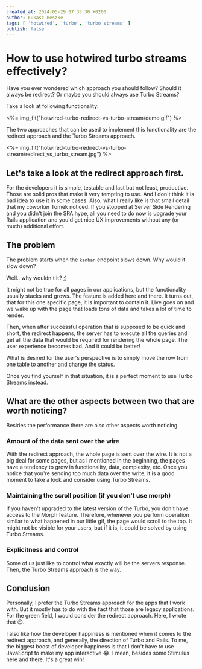 ```yaml
---
created_at: 2024-05-29 07:33:30 +0200
author: Łukasz Reszke
tags: [ 'hotwired', 'turbo', 'turbo streams' ]
publish: false
---
```


# How to use hotwired turbo streams effectively?

Have you ever wondered which approach you should follow?
Should it always be redirect? Or maybe you should always use Turbo Streams?

Take a look at following functionality:

<%= img_fit("hotwired-turbo-redirect-vs-turbo-stream/demo.gif") %>

The two approaches that can be used to implement this functionality are the redirect approach and the Turbo Streams approach.

<%= img_fit("hotwired-turbo-redirect-vs-turbo-stream/redirect_vs_turbo_stream.jpg") %>

## Let's take a look at the redirect approach first.

For the developers it is simple, testable and last but not least, productive.
Those are solid pros that make it very tempting to use. And I don't think it is bad idea to use it in some cases.
Also, what I really like is that small detail that my coworker Tomek noticed. If you stopped at Server Side Rendering
and you didn't join the SPA hype, all you need to do now is upgrade your Rails application and you'd get nice UX
improvements without any (or much) additional effort.

## The problem

The problem starts when the `kanban` endpoint slows down. Why would it slow down?

Well.. why wouldn't it? ;) 

It might not be true for all pages
in our applications, but the functionality usually stacks and grows. The feature is added here and there. It turns out,
that for this one specific page, it is important to contain it. Live goes on and we wake up with the page that loads
tons of data and takes a lot of time to render.

Then, when after successful operation that is supposed to be quick and short, the redirect happens,
the server has to execute all the queries and get all the data that would be required for
rendering the whole page. The user experience becomes bad. And it could be better!

What is desired for the user's perspective is to simply
move the row from one table to another and change the status.

Once you find yourself in that situation, it is a perfect moment to use Turbo Streams instead.

## What are the other aspects between two that are worth noticing?

Besides the performance there are also other aspects worth noticing.

### Amount of the data sent over the wire 

With the redirect approach, the whole page is sent over the wire. It is not a big deal for some pages, but as I mentioned
in the beginning, the pages have a tendency to grow in functionality, data, complexity, etc. Once you notice that you're
sending too much data over the write, it is a good moment to take a look and consider using Turbo Streams.

### Maintaining the scroll position (if you don't use morph)

If you haven't upgraded to the latest version of the Turbo, you don't have access to the Morph feature.
Therefore, whenever you perform operation similar to what happened in our little gif, the page would scroll to the top.
It might not be visible for your users, but if it is, it could be solved by using Turbo Streams.

### Explicitness and control

Some of us just like to control what exactly will be the servers response. Then, the Turbo Streams approach is the way.

## Conclusion

Personally, I prefer the Turbo Streams approach for the apps that I work with. But it mostly has to do with the
fact that those are legacy applications. For the green field, I would consider the redirect approach. Here, I wrote that 😉.

I also like how the developer happiness is mentioned when it comes to the redirect approach, and generally, the direction of 
Turbo and Rails. To me, the biggest boost of developer happiness is that I don't have to use JavaScript to make my app
interactive 😂. I mean, besides some Stimulus here and there. It's a great win!
